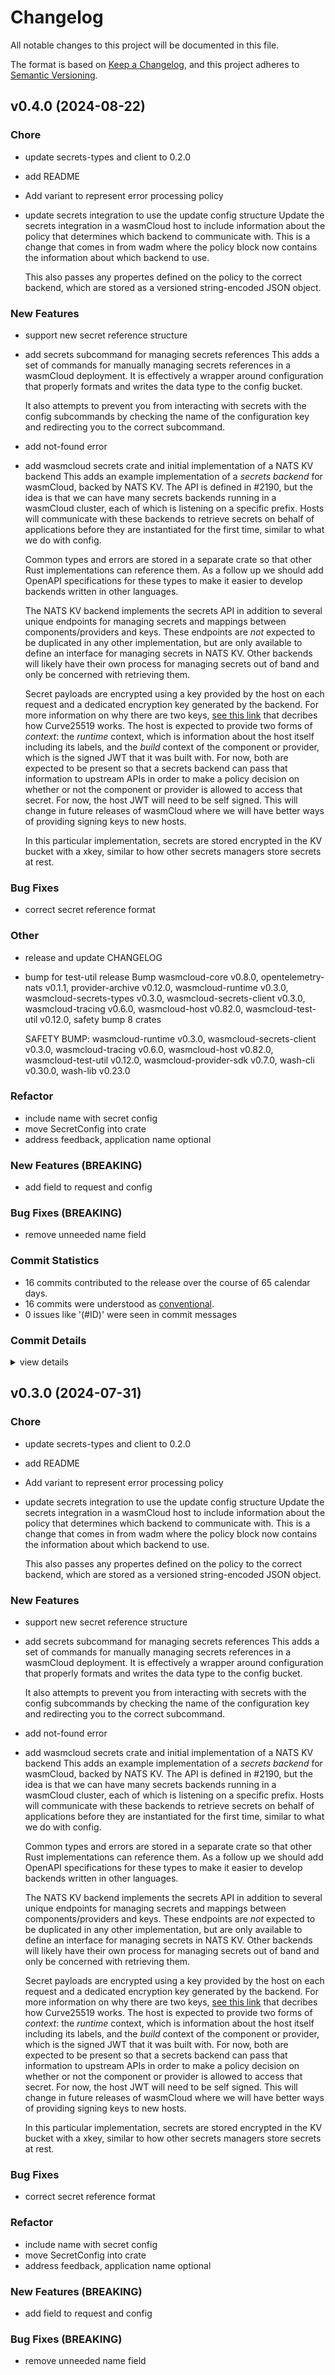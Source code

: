 # Changelog

All notable changes to this project will be documented in this file.

The format is based on [Keep a Changelog](https://keepachangelog.com/en/1.0.0/),
and this project adheres to [Semantic Versioning](https://semver.org/spec/v2.0.0.html).

## v0.4.0 (2024-08-22)

### Chore

 - <csr-id-a65fa0a21f00ae82c2aef7377946fa96904e5dfb/> update secrets-types and client to 0.2.0
 - <csr-id-8e7537e4f1d3621aa34663581f593dc232b61693/> add README
 - <csr-id-03ff4ff5bbee52ae409a89309abc3203dd5a07bd/> Add variant to represent error processing policy
 - <csr-id-da879d3e50d32fe1c09edcf2b58cb2db9c9e2661/> update secrets integration to use the update config structure
   Update the secrets integration in a wasmCloud host to include
   information about the policy that determines which backend to
   communicate with. This is a change that comes in from wadm where the
   policy block now contains the information about which backend to use.
   
   This also passes any propertes defined on the policy to the correct
   backend, which are stored as a versioned string-encoded JSON object.

### New Features

 - <csr-id-1870276d4e99987dd7ba6804c1df078fa44e289e/> support new secret reference structure
 - <csr-id-abd804417409bf79e41d4d310af1947efa31eca7/> add secrets subcommand for managing secrets references
   This adds a set of commands for manually managing secrets references in
   a wasmCloud deployment. It is effectively a wrapper around configuration
   that properly formats and writes the data type to the config bucket.
   
   It also attempts to prevent you from interacting with secrets with the
   config subcommands by checking the name of the configuration key and
   redirecting you to the correct subcommand.
 - <csr-id-8de8062a2d31eb89fda63e1464a5f1d4b40adc93/> add not-found error
 - <csr-id-7442ccbc9c29da3cffede6ea0809288bd69ac7e2/> add wasmcloud secrets crate and initial implementation of a NATS KV backend
   This adds an example implementation of a _secrets backend_ for
   wasmCloud, backed by NATS KV. The API is defined in #2190, but the idea
   is that we can have many secrets backends running in a wasmCloud
   cluster, each of which is listening on a specific prefix. Hosts will
   communicate with these backends to retrieve secrets on behalf of
   applications before they are instantiated for the first time, similar to
   what we do with config.
   
   Common types and errors are stored in a separate crate so that other
   Rust implementations can reference them. As a follow up we should add
   OpenAPI specifications for these types to make it easier to develop
   backends written in other languages.
   
   The NATS KV backend implements the secrets API in addition to several
   unique endpoints for managing secrets and mappings between
   components/providers and keys. These endpoints are _not_ expected to be
   duplicated in any other implementation, but are only available to define
   an interface for managing secrets in NATS KV. Other backends will likely
   have their own process for managing secrets out of band and only be
   concerned with retrieving them.
   
   Secret payloads are encrypted using a key provided by the host on each
   request and a dedicated encryption key generated by the backend. For
   more information on why there are two keys, [see this
   link](https://cr.yp.to/ecdh.html) that decribes how Curve25519 works.
   The host is expected to provide two forms of _context_: the _runtime_
   context, which is information about the host itself including its
   labels, and the _build_ context of the component or provider, which is
   the signed JWT that it was built with. For now, both are expected to be
   present so that a secrets backend can pass that information to upstream
   APIs in order to make a policy decision on whether or not the component
   or provider is allowed to access that secret. For now, the host JWT will
   need to be self signed. This will change in future releases of wasmCloud
   where we will have better ways of providing signing keys to new hosts.
   
   In this particular implementation, secrets are stored encrypted in the
   KV bucket with a xkey, similar to how other secrets managers store
   secrets at rest.

### Bug Fixes

 - <csr-id-0346adee762f519e6cf377b84b4fdf0dce83c12d/> correct secret reference format

### Other

 - <csr-id-835b49613f7f0d6903ad53d78f49c17db1e3d90e/> release and update CHANGELOG
 - <csr-id-7cd2e71cb82c1e1b75d0c89bd5bda343016e75f4/> bump for test-util release
   Bump wasmcloud-core v0.8.0, opentelemetry-nats v0.1.1, provider-archive v0.12.0, wasmcloud-runtime v0.3.0, wasmcloud-secrets-types v0.3.0, wasmcloud-secrets-client v0.3.0, wasmcloud-tracing v0.6.0, wasmcloud-host v0.82.0, wasmcloud-test-util v0.12.0, safety bump 8 crates
   
   SAFETY BUMP: wasmcloud-runtime v0.3.0, wasmcloud-secrets-client v0.3.0, wasmcloud-tracing v0.6.0, wasmcloud-host v0.82.0, wasmcloud-test-util v0.12.0, wasmcloud-provider-sdk v0.7.0, wash-cli v0.30.0, wash-lib v0.23.0

### Refactor

 - <csr-id-c666ef50fecc1ee248bf78d486a915ee077e3b4a/> include name with secret config
 - <csr-id-2ea22a28ca9fd1838fc03451f33d75690fc28f2a/> move SecretConfig into crate
 - <csr-id-b56982f437209ecaff4fa6946f8fe4c3068a62cd/> address feedback, application name optional

### New Features (BREAKING)

 - <csr-id-61b7cf6cdc878d0904f0d07a920c0816d4e5b100/> add field to request and config

### Bug Fixes (BREAKING)

 - <csr-id-37601b495343768a430447a4358b235a60a4300b/> remove unneeded name field

### Commit Statistics

<csr-read-only-do-not-edit/>

 - 16 commits contributed to the release over the course of 65 calendar days.
 - 16 commits were understood as [conventional](https://www.conventionalcommits.org).
 - 0 issues like '(#ID)' were seen in commit messages

### Commit Details

<csr-read-only-do-not-edit/>

<details><summary>view details</summary>

 * **Uncategorized**
    - Release and update CHANGELOG ([`835b496`](https://github.com/wasmCloud/wasmCloud/commit/835b49613f7f0d6903ad53d78f49c17db1e3d90e))
    - Bump for test-util release ([`7cd2e71`](https://github.com/wasmCloud/wasmCloud/commit/7cd2e71cb82c1e1b75d0c89bd5bda343016e75f4))
    - Remove unneeded name field ([`37601b4`](https://github.com/wasmCloud/wasmCloud/commit/37601b495343768a430447a4358b235a60a4300b))
    - Update secrets-types and client to 0.2.0 ([`a65fa0a`](https://github.com/wasmCloud/wasmCloud/commit/a65fa0a21f00ae82c2aef7377946fa96904e5dfb))
    - Add field to request and config ([`61b7cf6`](https://github.com/wasmCloud/wasmCloud/commit/61b7cf6cdc878d0904f0d07a920c0816d4e5b100))
    - Add README ([`8e7537e`](https://github.com/wasmCloud/wasmCloud/commit/8e7537e4f1d3621aa34663581f593dc232b61693))
    - Include name with secret config ([`c666ef5`](https://github.com/wasmCloud/wasmCloud/commit/c666ef50fecc1ee248bf78d486a915ee077e3b4a))
    - Move SecretConfig into crate ([`2ea22a2`](https://github.com/wasmCloud/wasmCloud/commit/2ea22a28ca9fd1838fc03451f33d75690fc28f2a))
    - Address feedback, application name optional ([`b56982f`](https://github.com/wasmCloud/wasmCloud/commit/b56982f437209ecaff4fa6946f8fe4c3068a62cd))
    - Correct secret reference format ([`0346ade`](https://github.com/wasmCloud/wasmCloud/commit/0346adee762f519e6cf377b84b4fdf0dce83c12d))
    - Add variant to represent error processing policy ([`03ff4ff`](https://github.com/wasmCloud/wasmCloud/commit/03ff4ff5bbee52ae409a89309abc3203dd5a07bd))
    - Update secrets integration to use the update config structure ([`da879d3`](https://github.com/wasmCloud/wasmCloud/commit/da879d3e50d32fe1c09edcf2b58cb2db9c9e2661))
    - Support new secret reference structure ([`1870276`](https://github.com/wasmCloud/wasmCloud/commit/1870276d4e99987dd7ba6804c1df078fa44e289e))
    - Add secrets subcommand for managing secrets references ([`abd8044`](https://github.com/wasmCloud/wasmCloud/commit/abd804417409bf79e41d4d310af1947efa31eca7))
    - Add not-found error ([`8de8062`](https://github.com/wasmCloud/wasmCloud/commit/8de8062a2d31eb89fda63e1464a5f1d4b40adc93))
    - Add wasmcloud secrets crate and initial implementation of a NATS KV backend ([`7442ccb`](https://github.com/wasmCloud/wasmCloud/commit/7442ccbc9c29da3cffede6ea0809288bd69ac7e2))
</details>

## v0.3.0 (2024-07-31)

<csr-id-a65fa0a21f00ae82c2aef7377946fa96904e5dfb/>
<csr-id-8e7537e4f1d3621aa34663581f593dc232b61693/>
<csr-id-03ff4ff5bbee52ae409a89309abc3203dd5a07bd/>
<csr-id-da879d3e50d32fe1c09edcf2b58cb2db9c9e2661/>
<csr-id-c666ef50fecc1ee248bf78d486a915ee077e3b4a/>
<csr-id-2ea22a28ca9fd1838fc03451f33d75690fc28f2a/>
<csr-id-b56982f437209ecaff4fa6946f8fe4c3068a62cd/>

### Chore

 - <csr-id-a65fa0a21f00ae82c2aef7377946fa96904e5dfb/> update secrets-types and client to 0.2.0
 - <csr-id-8e7537e4f1d3621aa34663581f593dc232b61693/> add README
 - <csr-id-03ff4ff5bbee52ae409a89309abc3203dd5a07bd/> Add variant to represent error processing policy
 - <csr-id-da879d3e50d32fe1c09edcf2b58cb2db9c9e2661/> update secrets integration to use the update config structure
   Update the secrets integration in a wasmCloud host to include
   information about the policy that determines which backend to
   communicate with. This is a change that comes in from wadm where the
   policy block now contains the information about which backend to use.
   
   This also passes any propertes defined on the policy to the correct
   backend, which are stored as a versioned string-encoded JSON object.

### New Features

 - <csr-id-1870276d4e99987dd7ba6804c1df078fa44e289e/> support new secret reference structure
 - <csr-id-abd804417409bf79e41d4d310af1947efa31eca7/> add secrets subcommand for managing secrets references
   This adds a set of commands for manually managing secrets references in
   a wasmCloud deployment. It is effectively a wrapper around configuration
   that properly formats and writes the data type to the config bucket.
   
   It also attempts to prevent you from interacting with secrets with the
   config subcommands by checking the name of the configuration key and
   redirecting you to the correct subcommand.
 - <csr-id-8de8062a2d31eb89fda63e1464a5f1d4b40adc93/> add not-found error
 - <csr-id-7442ccbc9c29da3cffede6ea0809288bd69ac7e2/> add wasmcloud secrets crate and initial implementation of a NATS KV backend
   This adds an example implementation of a _secrets backend_ for
   wasmCloud, backed by NATS KV. The API is defined in #2190, but the idea
   is that we can have many secrets backends running in a wasmCloud
   cluster, each of which is listening on a specific prefix. Hosts will
   communicate with these backends to retrieve secrets on behalf of
   applications before they are instantiated for the first time, similar to
   what we do with config.
   
   Common types and errors are stored in a separate crate so that other
   Rust implementations can reference them. As a follow up we should add
   OpenAPI specifications for these types to make it easier to develop
   backends written in other languages.
   
   The NATS KV backend implements the secrets API in addition to several
   unique endpoints for managing secrets and mappings between
   components/providers and keys. These endpoints are _not_ expected to be
   duplicated in any other implementation, but are only available to define
   an interface for managing secrets in NATS KV. Other backends will likely
   have their own process for managing secrets out of band and only be
   concerned with retrieving them.
   
   Secret payloads are encrypted using a key provided by the host on each
   request and a dedicated encryption key generated by the backend. For
   more information on why there are two keys, [see this
   link](https://cr.yp.to/ecdh.html) that decribes how Curve25519 works.
   The host is expected to provide two forms of _context_: the _runtime_
   context, which is information about the host itself including its
   labels, and the _build_ context of the component or provider, which is
   the signed JWT that it was built with. For now, both are expected to be
   present so that a secrets backend can pass that information to upstream
   APIs in order to make a policy decision on whether or not the component
   or provider is allowed to access that secret. For now, the host JWT will
   need to be self signed. This will change in future releases of wasmCloud
   where we will have better ways of providing signing keys to new hosts.
   
   In this particular implementation, secrets are stored encrypted in the
   KV bucket with a xkey, similar to how other secrets managers store
   secrets at rest.

### Bug Fixes

 - <csr-id-0346adee762f519e6cf377b84b4fdf0dce83c12d/> correct secret reference format

### Refactor

 - <csr-id-c666ef50fecc1ee248bf78d486a915ee077e3b4a/> include name with secret config
 - <csr-id-2ea22a28ca9fd1838fc03451f33d75690fc28f2a/> move SecretConfig into crate
 - <csr-id-b56982f437209ecaff4fa6946f8fe4c3068a62cd/> address feedback, application name optional

### New Features (BREAKING)

 - <csr-id-61b7cf6cdc878d0904f0d07a920c0816d4e5b100/> add field to request and config

### Bug Fixes (BREAKING)

 - <csr-id-37601b495343768a430447a4358b235a60a4300b/> remove unneeded name field

